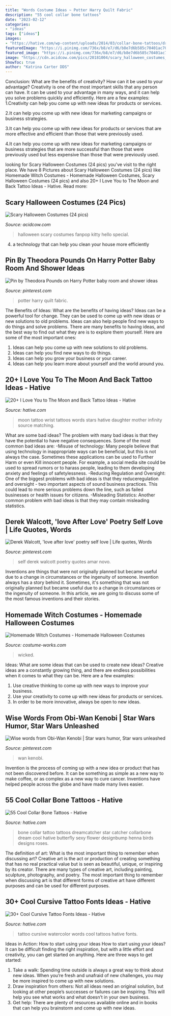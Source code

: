 ```yaml
---
title: "Words Costume Ideas ~ Potter Harry Quilt Fabric"
description: "55 cool collar bone tattoos"
date: "2023-02-12"
categories:
- "ideas"
tags: ["ideas"]
images:
- "https://hative.com/wp-content/uploads/2014/03/collar-bone-tattoos/dreamcatcher-collar-bone-tattoo-54.jpg"
featuredImage: "https://i.pinimg.com/736x/b8/e7/d6/b8e7d6b585c70401ac700043713e87d7.jpg"
featured_image: "https://i.pinimg.com/736x/b8/e7/d6/b8e7d6b585c70401ac700043713e87d7.jpg"
image: "https://cdn.acidcow.com/pics/20181004/scary_halloween_costumes_12.jpg"
ShowToc: true
author: "Katrina Carter DDS"
---
```



Conclusion: What are the benefits of creativity? How can it be used to your advantage?
Creativity is one of the most important skills that any person can have. It can be used to your advantage in many ways, and it can help you solve problems quickly and efficiently. Here are a few examples: 
1.Creativity can help you come up with new ideas for products or services.

2.It can help you come up with new ideas for marketing campaigns or business strategies.

3.It can help you come up with new ideas for products or services that are more effective and efficient than those that were previously used.

4.It can help you come up with new ideas for marketing campaigns or business strategies that are more successful than those that were previously used but less expensive than those that were previously used.

	

		
looking for Scary Halloween Costumes (24 pics) you've visit to the right place. We have 8 Pictures about Scary Halloween Costumes (24 pics) like Homemade Witch Costumes - Homemade Halloween Costumes, Scary Halloween Costumes (24 pics) and also 20+ I Love You to The Moon and Back Tattoo Ideas - Hative. Read more:
		
    
## Scary Halloween Costumes (24 Pics)

<img loading=lazy src="https://cdn.acidcow.com/pics/20181004/scary_halloween_costumes_12.jpg" onerror="this.onerror=null;this.src='https://tse1.mm.bing.net/th?id=OIP.qY9EoaI5H7FiZx50xFqNogHaHY&amp;pid=15.1';" alt="Scary Halloween Costumes (24 pics)">

_Source: acidcow.com_

>halloween scary costumes fanpop kitty hello special. 

	

4. a technology that can help you clean your house more efficiently

    
## Pin By Theodora Pounds On Harry Potter Baby Room And Shower Ideas

<img loading=lazy src="https://i.pinimg.com/736x/19/be/5e/19be5e6f5c9ecf2146a7cd867a921cac.jpg" onerror="this.onerror=null;this.src='https://tse2.mm.bing.net/th?id=OIP.DZ9fCVkTCki_nAAb3CrHdwHaJ4&amp;pid=15.1';" alt="Pin by Theodora Pounds on Harry Potter baby room and shower ideas">

_Source: pinterest.com_

>potter harry quilt fabric. 

	

The Benefits of Ideas: What are the benefits of having ideas?
Ideas can be a powerful tool for change. They can be used to come up with new ideas or new solutions to old problems. Ideas can also help people find new ways to do things and solve problems. There are many benefits to having ideas, and the best way to find out what they are is to explore them yourself. Here are some of the most important ones: 
1. Ideas can help you come up with new solutions to old problems.
2. Ideas can help you find new ways to do things.
3. Ideas can help you grow your business or your career.
4. Ideas can help you learn more about yourself and the world around you.

    
## 20+ I Love You To The Moon And Back Tattoo Ideas - Hative

<img loading=lazy src="https://hative.com/wp-content/uploads/2014/03/moon-back-tattoos/22-moon-and-words-on-wrist.jpg" onerror="this.onerror=null;this.src='https://tse1.mm.bing.net/th?id=OIP.ef-lKlkiTwnya5oe0yXgvAHaJN&amp;pid=15.1';" alt="20+ I Love You to The Moon and Back Tattoo Ideas - Hative">

_Source: hative.com_

>moon tattoo wrist tattoos words stars hative daughter mother infinity source matching. 

	

What are some bad ideas?
The problem with many bad ideas is that they have the potential to have negative consequences. Some of the most common bad ideas are: 
-Misuse of technology: Many people believe that using technology in inappropriate ways can be beneficial, but this is not always the case. Sometimes these applications can be used to Further Harm or even Kill innocent people. For example, a social media site could be used to spread rumors or to harass people, leading to them developing anxiety and feelings of safetylessness. 
-Reducing Regulation and Oversight: One of the biggest problems with bad ideas is that they reduceregulation and oversight - two important aspects of sound business practices. This could lead to more serious problems down the line, such as failed businesses or health issues for citizens. 
-Misleading Statistics: Another common problem with bad ideas is that they may contain misleading statistics.

    
## Derek Walcott, &#039;love After Love&#039; Poetry Self Love | Life Quotes, Words

<img loading=lazy src="https://i.pinimg.com/736x/b8/e7/d6/b8e7d6b585c70401ac700043713e87d7.jpg" onerror="this.onerror=null;this.src='https://tse2.mm.bing.net/th?id=OIP.DmXWr1oTigZIG3IZzxiI_wHaJ3&amp;pid=15.1';" alt="Derek Walcott, &#039;love after love&#039; poetry self love | Life quotes, Words">

_Source: pinterest.com_

>self derek walcott poetry quotes amar novo. 

	

Inventions are things that were not originally planned but became useful due to a change in circumstances or the ingenuity of someone.
Invention always has a story behind it. Sometimes, it's something that was not originally planned but became useful due to a change in circumstances or the ingenuity of someone. In this article, we are going to discuss some of the most famous inventions and their stories.

    
## Homemade Witch Costumes - Homemade Halloween Costumes

<img loading=lazy src="https://www.costume-works.com/images/wickedf.jpg" onerror="this.onerror=null;this.src='https://tse4.mm.bing.net/th?id=OIP.562W--iQ1vnCJPNxYleXxgHaOP&amp;pid=15.1';" alt="Homemade Witch Costumes - Homemade Halloween Costumes">

_Source: costume-works.com_

>wicked. 

	

Ideas: What are some ideas that can be used to create new ideas?
Creative ideas are a constantly growing thing, and there are endless possibilities when it comes to what they can be. Here are a few examples:
1. Use creative thinking to come up with new ways to improve your business.
2. Use your creativity to come up with new ideas for products or services.
3. In order to be more innovative, always be open to new ideas.

    
## Wise Words From Obi-Wan Kenobi | Star Wars Humor, Star Wars Unleashed

<img loading=lazy src="https://i.pinimg.com/736x/b2/35/1e/b2351ed7e1ce3981f898866dd5bd424d.jpg" onerror="this.onerror=null;this.src='https://tse4.mm.bing.net/th?id=OIP.E5SIrUJfvdAlrt0qLHGLhgHaHU&amp;pid=15.1';" alt="Wise words from Obi-Wan Kenobi | Star wars humor, Star wars unleashed">

_Source: pinterest.com_

>wan kenobi. 

	

Invention is the process of coming up with a new idea or product that has not been discovered before. It can be something as simple as a new way to make coffee, or as complex as a new way to cure cancer. Inventions have helped people across the globe and have made many lives easier.

    
## 55 Cool Collar Bone Tattoos - Hative

<img loading=lazy src="https://hative.com/wp-content/uploads/2014/03/collar-bone-tattoos/dreamcatcher-collar-bone-tattoo-54.jpg" onerror="this.onerror=null;this.src='https://tse4.mm.bing.net/th?id=OIP.m9BENg80U4fTZLbF4UWU7gHaFj&amp;pid=15.1';" alt="55 Cool Collar Bone Tattoos - Hative">

_Source: hative.com_

>bone collar tattoo tattoos dreamcatcher star catcher collarbone dream cool hative butterfly sexy flower designbump henna birds designs roses. 

	

The definition of art: What is the most important thing to remember when discussing art?
Creative art is the act or production of creating something that has no real practical value but is seen as beautiful, unique, or inspiring by its creator. There are many types of creative art, including painting, sculpture, photography, and poetry. The most important thing to remember when discussing art is that different forms of creative art have different purposes and can be used for different purposes.

    
## 30+ Cool Cursive Tattoo Fonts Ideas - Hative

<img loading=lazy src="https://hative.com/wp-content/uploads/2014/02/cursive-tattoos/watercolor-cursive-words-tattoo-32.jpg" onerror="this.onerror=null;this.src='https://tse3.mm.bing.net/th?id=OIP.GD92kOV_IMGPtXnqNPSacAHaFP&amp;pid=15.1';" alt="30+ Cool Cursive Tattoo Fonts Ideas - Hative">

_Source: hative.com_

>tattoo cursive watercolor words cool tattoos hative fonts. 

	

Ideas in Action: How to start using your ideas
How to start using your ideas? It can be difficult finding the right inspiration, but with a little effort and creativity, you can get started on anything. Here are three ways to get started: 
1. Take a walk: Spending time outside is always a great way to think about new ideas. When you’re fresh and unafraid of new challenges, you may be more inspired to come up with new solutions. 
2. Draw inspiration from others: Not all ideas need an original solution, but looking at other people’s successes or failures can be inspiring. This will help you see what works and what doesn’t in your own business. 
3. Get help: There are plenty of resources available online and in books that can help you brainstorm and come up with new ideas.

